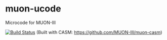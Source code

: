 # muon-ucode
Microcode for MUON-III

[![Build Status](https://jenkins.i-am.cool/buildStatus/icon?job=muon-ucode%2Fmaster)](https://jenkins.i-am.cool/job/muon-ucode/job/master/)
(Built with CASM: https://github.com/MUON-III/muon-casm)
